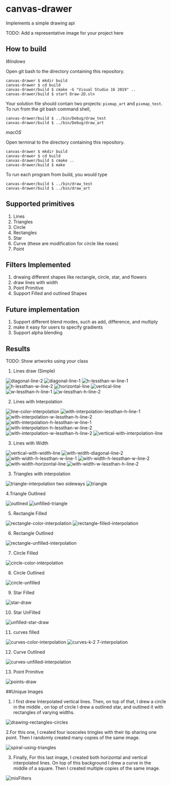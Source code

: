 # canvas-drawer

Implements a simple drawing api

TODO: Add a representative image for your project here

## How to build

*Windows*

Open git bash to the directory containing this repository.

```
canvas-drawer $ mkdir build
canvas-drawer $ cd build
canvas-drawer/build $ cmake -G "Visual Studio 16 2019" ..
canvas-drawer/build $ start Draw-2D.sln
```

Your solution file should contain two projects: `pixmap_art` and `pixmap_test`.
To run from the git bash command shell, 

```
canvas-drawer/build $ ../bin/Debug/draw_test
canvas-drawer/build $ ../bin/Debug/draw_art
```

*macOS*

Open terminal to the directory containing this repository.

```
canvas-drawer $ mkdir build
canvas-drawer $ cd build
canvas-drawer/build $ cmake ..
canvas-drawer/build $ make
```

To run each program from build, you would type

```
canvas-drawer/build $ ../bin/draw_test
canvas-drawer/build $ ../bin/draw_art
```

## Supported primitives

1. Lines
2. Triangles
3. Circle
4. Rectangles
5. Star
6. Curve (these are modification for circle like roses)
7. Point

## Filters Implemented
1. drwaing different shapes like rectangle, circle, star, and flowers
2. draw lines with width
3. Point Primitive
4. Support Filled and outlined Shapes 
 ## Future implementation
1. Support different blend modes, such as add, difference, and multiply
2. make it easy for users to specify gradients
3. Support alpha blending

## Results

TODO: Show artworks using your class
1. Lines draw (Simple)


![diagonal-line-2](https://user-images.githubusercontent.com/60520906/112092940-ffd8e500-8b6e-11eb-9259-afdb4383ce1c.png)
![diagonal-line-1](https://user-images.githubusercontent.com/60520906/112092972-0ebf9780-8b6f-11eb-96ff-2170e0ec3ad7.png)
![h-lessthan-w-line-1](https://user-images.githubusercontent.com/60520906/112092979-1121f180-8b6f-11eb-9a14-6b67ec986a0c.png)
![h-lessthan-w-line-2](https://user-images.githubusercontent.com/60520906/112092982-13844b80-8b6f-11eb-853f-e2aac3c089de.png)
![horizontal-line](https://user-images.githubusercontent.com/60520906/112092986-154e0f00-8b6f-11eb-9fd1-af00f20edb85.png)
![vertical-line](https://user-images.githubusercontent.com/60520906/112092990-197a2c80-8b6f-11eb-8a16-b34339f795c6.png)
![w-lessthan-h-line-1](https://user-images.githubusercontent.com/60520906/112092995-1b43f000-8b6f-11eb-9c08-97655938ffdf.png)
![w-lessthan-h-line-2](https://user-images.githubusercontent.com/60520906/112092998-1da64a00-8b6f-11eb-881e-a5b6e77f51ce.png)

2. Lines with Interpolation

![line-color-interpolation](https://user-images.githubusercontent.com/60520906/112093081-36aefb00-8b6f-11eb-8f3e-527b5303fee2.png)
![with-interpolation-lessthan-h-line-1](https://user-images.githubusercontent.com/60520906/112093442-c48ae600-8b6f-11eb-8d78-bea38a40ef0a.png)
![with-interpolation-w-lessthan-h-line-2](https://user-images.githubusercontent.com/60520906/112093447-c785d680-8b6f-11eb-833a-2119e92bde73.png)
![with-interpolation-h-lessthan-w-line-1](https://user-images.githubusercontent.com/60520906/112093455-cc4a8a80-8b6f-11eb-8f18-4bd689586629.png)
![with-interpolation-h-lessthan-w-line-2](https://user-images.githubusercontent.com/60520906/112093466-d3719880-8b6f-11eb-8a7c-2404c117ac1a.png)
![with-interpolation-w-lessthan-h-line-2](https://user-images.githubusercontent.com/60520906/112093471-d4a2c580-8b6f-11eb-957b-4e610b7fe345.png)
![vertical-with-interpolation-line](https://user-images.githubusercontent.com/60520906/112093476-d5d3f280-8b6f-11eb-88f4-82d602441ebf.png)


3. Lines with Width

![vertical-with-width-line](https://user-images.githubusercontent.com/60520906/112093258-7aa20000-8b6f-11eb-84e6-4b00edb19ac5.png)
![with-width-diagonal-line-2](https://user-images.githubusercontent.com/60520906/112093280-82fa3b00-8b6f-11eb-8d76-4f39f063c1f5.png)
![with-width-h-lessthan-w-line-1](https://user-images.githubusercontent.com/60520906/112093282-842b6800-8b6f-11eb-9a14-d85e3a77b2a6.png)
![with-width-h-lessthan-w-line-2](https://user-images.githubusercontent.com/60520906/112093284-855c9500-8b6f-11eb-9681-3ce9611a39e3.png)
![with-width-horizontal-line](https://user-images.githubusercontent.com/60520906/112093289-87beef00-8b6f-11eb-9d3d-4ba20a8abcd4.png)
![with-width-w-lessthan-h-line-2](https://user-images.githubusercontent.com/60520906/112093292-88f01c00-8b6f-11eb-9a7b-bcdc261870e4.png)

3. Triangles with interpolation

![triangle-interpolation two sideways](https://user-images.githubusercontent.com/60520906/112093723-58f54880-8b70-11eb-9974-82c5a69336f2.png)
![triangle](https://user-images.githubusercontent.com/60520906/112093497-e2584b00-8b6f-11eb-9b57-bae69609f9ba.png)

4.Triangle Outlined

![outlined](https://user-images.githubusercontent.com/60520906/112093793-762a1700-8b70-11eb-8621-74feead53329.png)
![unfilled-triangle](https://user-images.githubusercontent.com/60520906/112093752-64487400-8b70-11eb-8f8c-932eb0fec4d8.png)

5. Rectangle Filled

![rectangle-color-interpolation](https://user-images.githubusercontent.com/60520906/112093905-9d80e400-8b70-11eb-8f4a-6b8c6d786623.png)
![rectangle-filled-interpolation](https://user-images.githubusercontent.com/60520906/112093888-98bc3000-8b70-11eb-8c4f-4f57ccd96979.png)

6. Rectangle Outlined

![rectangle-unfilled-interpolation](https://user-images.githubusercontent.com/60520906/112093919-a671b580-8b70-11eb-841b-c7a0d634dfcf.png)

7. Circle Filled

![circle-color-interpolation](https://user-images.githubusercontent.com/60520906/112093966-bb4e4900-8b70-11eb-8f28-d26e16b6dc32.png)

8. Circle Outlined

![circle-unfilled](https://user-images.githubusercontent.com/60520906/112093989-c86b3800-8b70-11eb-90c1-8a366b58fbce.png)

9. Star Filled

![star-draw](https://user-images.githubusercontent.com/60520906/112094010-d15c0980-8b70-11eb-9d28-4f793783f45f.png)

10. Star UnFilled

![unfilled-star-draw](https://user-images.githubusercontent.com/60520906/112094021-d8831780-8b70-11eb-8de4-6b55d9160031.png)

11. curves filled

![curves-color-interpolation](https://user-images.githubusercontent.com/60520906/112094060-ef296e80-8b70-11eb-95ce-717304797dd1.png)
![curves-k-2 7-interpolation](https://user-images.githubusercontent.com/60520906/112094064-f0f33200-8b70-11eb-8118-04ca3781fd4b.png)

12. Curve Outlined

![curves-unfilled-interpolation](https://user-images.githubusercontent.com/60520906/112094072-f781a980-8b70-11eb-815e-a33833ee6873.png)

13. Point Primitive

![points-draw](https://user-images.githubusercontent.com/60520906/112094085-ffd9e480-8b70-11eb-8e26-b2bc1a2936c3.png)

##Unique Images
1. I first drew Interpolated vertical lines. Then, on top of that, I drew a circle in the middle , on top of circle I drew a outlined star, and outlined it with rectangles of varying widths.

![drawing-rectangles-circles](https://user-images.githubusercontent.com/60520906/112094205-3879be00-8b71-11eb-95c9-fd32164e1078.png)

2.For this one, I created four isosceles tringles with their tip sharing one point. Then I randomly created many copies of the same image.

![spiral-using-triangles](https://user-images.githubusercontent.com/60520906/112094311-6f4fd400-8b71-11eb-9945-2477a3cd1715.png)

3. Finally, For this last image, I created both horizontal and vertical interpolated lines. On top of this background I drew a curve in the middle of a square. Then I created multiple copies of the same image.

![mixFilters](https://user-images.githubusercontent.com/60520906/112094439-a3c39000-8b71-11eb-9084-64a99ad09ebf.png)







